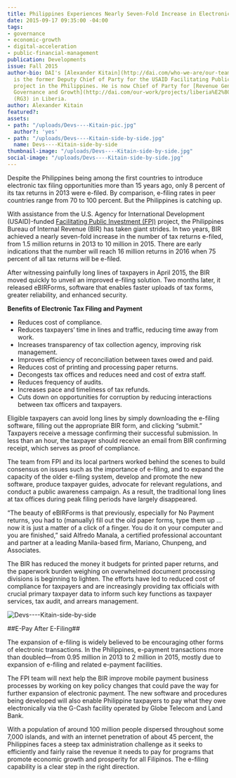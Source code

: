 ```yaml
---
title: Philippines Experiences Nearly Seven-Fold Increase in Electronic Tax Filing
date: 2015-09-17 09:35:00 -04:00
tags:
- governance
- economic-growth
- digital-acceleration
- public-financial-management
publication: Developments
issue: Fall 2015
author-bio: DAI's [Alexander Kitain](http://dai.com/who-we-are/our-team/alexander-kitain)
  is the former Deputy Chief of Party for the USAID Facilitating Public Investment
  project in the Philippines. He is now Chief of Party for [Revenue Generation for
  Governance and Growth](http://dai.com/our-work/projects/liberia%E2%80%94revenue-generation-governance-and-growth-rg3)
  (RG3) in Liberia.
author: Alexander Kitain
featured?: 
assets:
- path: "/uploads/Devs----Kitain-pic.jpg"
  author?: 'yes'
- path: "/uploads/Devs----Kitain-side-by-side.jpg"
  name: Devs----Kitain-side-by-side
thumbnail-image: "/uploads/Devs----Kitain-side-by-side.jpg"
social-image: "/uploads/Devs----Kitain-side-by-side.jpg"
---
```


Despite the Philippines being among the first countries to introduce electronic tax filing opportunities more than 15 years ago, only 8 percent of its tax returns in 2013 were e-filed. By comparison, e-filing rates in peer countries range from 70 to 100 percent. But the Philippines is catching up.




With assistance from the U.S. Agency for International Development (USAID)-funded [Facilitating Public Investment (FPI)](http://dai.com/our-work/projects/philippines%E2%80%94facilitating-public-investment-fpi) project, the Philippines Bureau of Internal Revenue (BIR) has taken giant strides. In two years, BIR achieved a nearly seven-fold increase in the number of tax returns e-filed, from 1.5 million returns in 2013 to 10 million in 2015. There are early indications that the number will reach 16 million returns in 2016 when 75 percent of all tax returns will be e-filed.
 
After witnessing painfully long lines of taxpayers in April 2015, the BIR moved quickly to unveil an improved e-filing solution. Two months later, it released eBIRForms, software that enables faster uploads of tax forms, greater reliability, and enhanced security.

<aside><p><strong>Benefits of Electronic Tax Filing and Payment</strong></p>
<ul>
<li>Reduces cost of compliance.</li>
<li>Reduces taxpayers’ time in lines and traffic, reducing time away from work.</li>
<li>Increases transparency of tax collection agency, improving risk management.</li>
<li>Improves efficiency of reconciliation between taxes owed and paid.</li>
<li>Reduces cost of printing and processing paper returns.</li>
<li>Decongests tax offices and reduces need and cost of extra staff.</li>
<li>Reduces frequency of audits.</li>
<li>Increases pace and timeliness of tax refunds.</li>
<li>Cuts down on opportunities for corruption by reducing interactions between tax officers and taxpayers.</li>
</ul>
</aside>

Eligible taxpayers can avoid long lines by simply downloading the e-filing software, filling out the appropriate BIR form, and clicking “submit.” Taxpayers receive a message confirming their successful submission. In less than an hour, the taxpayer should receive an email from BIR confirming receipt, which serves as proof of compliance.

The team from FPI and its local partners worked behind the scenes to build consensus on issues such as the importance of e-filing, and to expand the capacity of the older e-filing system, develop and promote the new software, produce taxpayer guides, advocate for relevant regulations, and conduct a public awareness campaign. As a result, the traditional long lines at tax offices during peak filing periods have largely disappeared.

“The beauty of eBIRForms is that previously, especially for No Payment returns, you had to (manually) fill out the old paper forms, type them up … now it is just a matter of a click of a finger. You do it on your computer and you are finished,” said Alfredo Manala, a certified professional accountant and partner at a leading Manila-based firm, Mariano, Chunpeng, and Associates.

The BIR has reduced the money it budgets for printed paper returns, and the paperwork burden weighing on overwhelmed document processing divisions is beginning to lighten. The efforts have led to reduced cost of compliance for taxpayers and are increasingly providing tax officials with crucial primary taxpayer data to inform such key functions as taxpayer services, tax audit, and arrears management.

![Devs----Kitain-side-by-side](/uploads/Devs----Kitain-side-by-side.jpg "Left, lines earlier in 2015 at a Philippines tax office; right, eBIRForms online e-filing platform.") 

##E-Pay After E-Filing##

The expansion of e-filing is widely believed to be encouraging other forms of electronic transactions. In the Philippines, e-payment transactions more than doubled—from 0.95 million in 2013 to 2 million in 2015, mostly due to expansion of e-filing and related e-payment facilities.

The FPI team will next help the BIR improve mobile payment business processes by working on key policy changes that could pave the way for further expansion of electronic payment. The new software and procedures being developed will also enable Philippine taxpayers to pay what they owe electronically via the G-Cash facility operated by Globe Telecom and Land Bank.

With a population of around 100 million people dispersed throughout some 7,000 islands, and with an internet penetration of about 45 percent, the Philippines faces a steep tax administration challenge as it seeks to efficiently and fairly raise the revenue it needs to pay for programs that promote economic growth and prosperity for all Filipinos. The e-filing capability is a clear step in the right direction.
